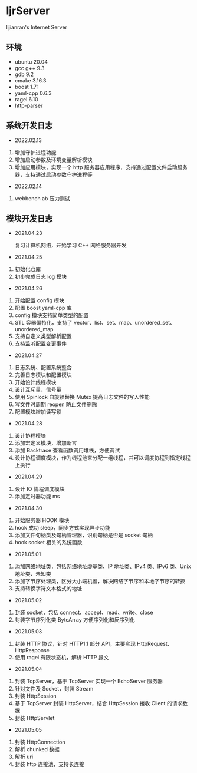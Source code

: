 # ljrServer

lijianran's Internet Server

## 环境

-   ubuntu 20.04
-   gcc g++ 9.3
-   gdb 9.2
-   cmake 3.16.3
-   boost 1.71
-   yaml-cpp 0.6.3
-   ragel 6.10
-   http-parser

## 系统开发日志

-   2022.02.13

1. 增加守护进程功能
2. 增加启动参数及环境变量解析模块
3. 增加应用模块，实现一个 http 服务器应用程序，支持通过配置文件启动服务器，支持通过启动参数守护进程等

-   2022.02.14

1. webbench ab 压力测试

## 模块开发日志

-   2021.04.23

    复习计算机网络，开始学习 C++ 网络服务器开发

-   2021.04.25

1. 初始化仓库
2. 初步完成日志 log 模块

-   2021.04.26

1. 开始配置 config 模块
2. 配置 boost yaml-cpp 库
3. config 模块支持简单类型的配置
4. STL 容器偏特化，支持了 vector、list、set、map、unordered_set、unordered_map
5. 支持自定义类型解析配置
6. 支持监听配置变更事件

-   2021.04.27

1. 日志系统、配置系统整合
2. 完善日志模块和配置模块
3. 开始设计线程模块
4. 设计互斥量、信号量
5. 使用 Spinlock 自旋锁替换 Mutex 提高日志文件的写入性能
6. 写文件时周期 reopen 防止文件删除
7. 配置模块增加读写锁

-   2021.04.28

1. 设计协程模块
2. 添加宏定义模块，增加断言
3. 添加 Backtrace 查看函数调用堆栈，方便调试
4. 设计协程调度模块，作为线程池来分配一组线程，并可以调度协程到指定线程上执行

-   2021.04.29

1. 设计 IO 协程调度模块
2. 添加定时器功能 ms

-   2021.04.30

1. 开始服务器 HOOK 模块
2. hook 成功 sleep，同步方式实现异步功能
3. 添加文件句柄类及句柄管理器，识别句柄是否是 socket 句柄
4. hook socket 相关的系统函数

-   2021.05.01

1. 添加网络地址类，包括网络地址虚基类、IP 地址类、IPv4 类、IPv6 类、Unix 地址类、未知类
2. 添加字节序处理类，区分大小端机器，解决网络字节序和本地字节序的转换
3. 支持转换字符文本格式的地址

-   2021.05.02

1. 封装 socket，包括 connect、accept、read、write、close
2. 封装字节序列化类 ByteArray 方便序列化和反序列化

-   2021.05.03

1. 封装 HTTP 协议，针对 HTTP1.1 部分 API，主要实现 HttpRequest、HttpResponse
2. 使用 ragel 有限状态机，解析 HTTP 报文

-   2021.05.04

1. 封装 TcpServer，基于 TcpServer 实现一个 EchoServer 服务器
2. 针对文件及 Socket，封装 Stream
3. 封装 HttpSession
4. 基于 TcpServer 封装 HttpServer，结合 HttpSession 接收 Client 的请求数据
5. 封装 HttpServlet

-   2021.05.05

1. 封装 HttpConnection
2. 解析 chunked 数据
3. 解析 uri
4. 封装 http 连接池，支持长连接
